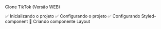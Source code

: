 Clone TikTok (Versão WEB)

✅ Inicializando o projeto
✅ Configurando o projeto
✅ Configurando Styled-component
🔧 Criando componente Layout